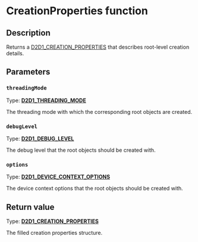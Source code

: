# CreationProperties function

## Description

Returns a [D2D1_CREATION_PROPERTIES](https://learn.microsoft.com/windows/desktop/api/d2d1_1/ns-d2d1_1-d2d1_creation_properties) that describes root-level creation details.

## Parameters

### `threadingMode`

Type: **[D2D1_THREADING_MODE](https://learn.microsoft.com/windows/desktop/api/d2d1_1/ne-d2d1_1-d2d1_threading_mode)**

The threading mode with which the corresponding root objects are created.

### `debugLevel`

Type: **[D2D1_DEBUG_LEVEL](https://learn.microsoft.com/windows/desktop/api/d2d1/ne-d2d1-d2d1_debug_level)**

The debug level that the root objects should be created with.

### `options`

Type: **[D2D1_DEVICE_CONTEXT_OPTIONS](https://learn.microsoft.com/windows/desktop/api/d2d1_1/ne-d2d1_1-d2d1_device_context_options)**

The device context options that the root objects should be created with.

## Return value

Type: **[D2D1_CREATION_PROPERTIES](https://learn.microsoft.com/windows/desktop/api/d2d1_1/ns-d2d1_1-d2d1_creation_properties)**

The filled creation properties structure.